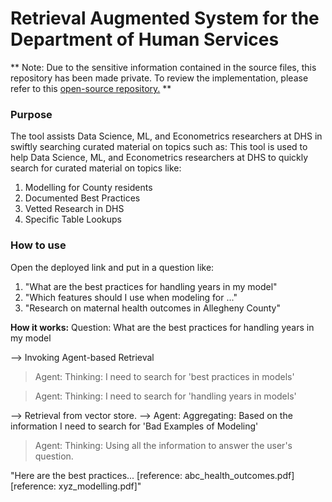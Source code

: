 # Retrieval Augmented System for the Department of Human Services

** Note: Due to the sensitive information contained in the source files, this repository has been made private. To review the implementation, please refer to this [open-source repository.](https://github.com/shayanalis/Retrieval-Augmented-Generation-for-Product-Management) **

### Purpose
The tool assists Data Science, ML, and Econometrics researchers at DHS in swiftly searching curated material on topics such as:
This tool is used to help Data Science, ML, and Econometrics researchers at DHS to quickly search for curated material on topics like:
1. Modelling for County residents
2. Documented Best Practices
3. Vetted Research in DHS
4. Specific Table Lookups

### How to use
Open the deployed link and put in a question like:

1. "What are the best practices for handling years in my model"
2. "Which features should I use when modeling for ..."
3. "Research on maternal health outcomes in Allegheny County"

**How it works:**
Question: What are the best practices for handling years in my model

--> Invoking Agent-based Retrieval
> Agent: Thinking: I need to search for 'best practices in models'

> Agent: Thinking: I need to search for 'handling years in models'

--> Retrieval from vector store. 
--> Agent: Aggregating: Based on the information I need to search for 'Bad Examples of Modeling'

> Agent: Thinking: Using all the information to answer the user's question.

"Here are the best practices... [reference: abc_health_outcomes.pdf] [reference: xyz_modelling.pdf]"
